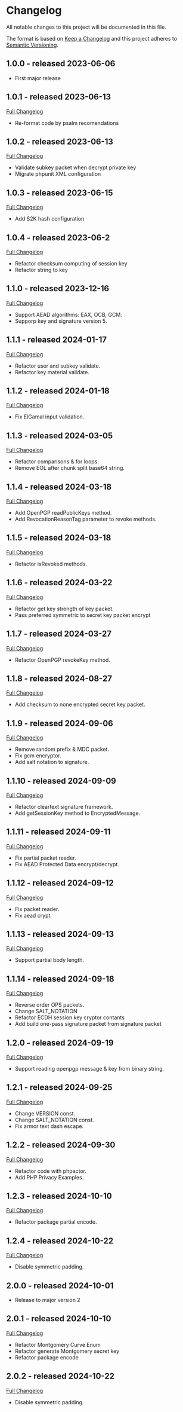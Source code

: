 # Changelog
All notable changes to this project will be documented in this file.

The format is based on [Keep a Changelog](http://keepachangelog.com/en/1.0.0/)
and this project adheres to [Semantic Versioning](http://semver.org/spec/v2.0.0.html).

## 1.0.0 - released 2023-06-06
- First major release

## 1.0.1 - released 2023-06-13
[Full Changelog](https://github.com/web-of-trust/php-privacy/compare/1.0.0...1.0.1)
- Re-format code by psalm recomendations

## 1.0.2 - released 2023-06-13
[Full Changelog](https://github.com/web-of-trust/php-privacy/compare/1.0.1...1.0.2)
- Validate subkey packet when decrypt private key
- Migrate phpunit XML configuration

## 1.0.3 - released 2023-06-15
[Full Changelog](https://github.com/web-of-trust/php-privacy/compare/1.0.2...1.0.3)
- Add S2K hash configuration

## 1.0.4 - released 2023-06-2
[Full Changelog](https://github.com/web-of-trust/php-privacy/compare/1.0.3...1.0.4)
- Refactor checksum computing of session key
- Refactor string to key

## 1.1.0 - released 2023-12-16
[Full Changelog](https://github.com/web-of-trust/php-privacy/compare/1.0.4...1.1.0)
- Support AEAD algorithms: EAX, OCB, GCM. 
- Supporp key and signature version 5.

## 1.1.1 - released 2024-01-17
[Full Changelog](https://github.com/web-of-trust/php-privacy/compare/1.1.0...1.1.1)
- Refactor user and subkey validate. 
- Refactor key material validate.

## 1.1.2 - released 2024-01-18
[Full Changelog](https://github.com/web-of-trust/php-privacy/compare/1.1.1...1.1.2)
- Fix ElGamal input validation.

## 1.1.3 - released 2024-03-05
[Full Changelog](https://github.com/web-of-trust/php-privacy/compare/1.1.2...1.1.3)
- Refactor comparisons & for loops.
- Remove EOL after chunk split base64 string.

## 1.1.4 - released 2024-03-18
[Full Changelog](https://github.com/web-of-trust/php-privacy/compare/1.1.3...1.1.4)
- Add OpenPGP readPublicKeys method.
- Add RevocationReasonTag parameter to revoke methods.

## 1.1.5 - released 2024-03-18
[Full Changelog](https://github.com/web-of-trust/php-privacy/compare/1.1.4...1.1.5)
- Refactor isRevoked methods.

## 1.1.6 - released 2024-03-22
[Full Changelog](https://github.com/web-of-trust/php-privacy/compare/1.1.5...1.1.6)
- Refactor get key strength of key packet.
- Pass preferred symmetric to secret key packet encrypt

## 1.1.7 - released 2024-03-27
[Full Changelog](https://github.com/web-of-trust/php-privacy/compare/1.1.6...1.1.7)
- Refactor OpenPGP revokeKey method.

## 1.1.8 - released 2024-08-27
[Full Changelog](https://github.com/web-of-trust/php-privacy/compare/1.1.7...1.1.8)
- Add checksum to none encrypted secret key packet.

## 1.1.9 - released 2024-09-06
[Full Changelog](https://github.com/web-of-trust/php-privacy/compare/1.1.8...1.1.9)
- Remove random prefix & MDC packet.
- Fix gcm encryptor.
- Add salt notation to signature.

## 1.1.10 - released 2024-09-09
[Full Changelog](https://github.com/web-of-trust/php-privacy/compare/1.1.9...1.1.10)
- Refactor cleartext signature framework.
- Add getSessionKey method to EncryptedMessage.

## 1.1.11 - released 2024-09-11
[Full Changelog](https://github.com/web-of-trust/php-privacy/compare/1.1.10...1.1.11)
- Fix partial packet reader.
- Fix AEAD Protected Data encrypt/decrypt.

## 1.1.12 - released 2024-09-12
[Full Changelog](https://github.com/web-of-trust/php-privacy/compare/1.1.11...1.1.12)
- Fix packet reader.
- Fix aead crypt.

## 1.1.13 - released 2024-09-13
[Full Changelog](https://github.com/web-of-trust/php-privacy/compare/1.1.12...1.1.13)
- Support partial body length.

## 1.1.14 - released 2024-09-18
[Full Changelog](https://github.com/web-of-trust/php-privacy/compare/1.1.13...1.1.14)
- Reverse order OPS packets.
- Change SALT_NOTATION
- Refactor ECDH session key cryptor contants
- Add build one-pass signature packet from signature packet

## 1.2.0 - released 2024-09-19
[Full Changelog](https://github.com/web-of-trust/php-privacy/compare/1.1.14...1.2.0)
- Support reading openpgp message & key from binary string.

## 1.2.1 - released 2024-09-25
[Full Changelog](https://github.com/web-of-trust/php-privacy/compare/1.2.0...1.2.1)
- Change VERSION const.
- Change SALT_NOTATION const.
- Fix armor text dash escape.

## 1.2.2 - released 2024-09-30
[Full Changelog](https://github.com/web-of-trust/php-privacy/compare/1.2.1...1.2.2)
- Refactor code with phpactor.
- Add PHP Privacy Examples.

## 1.2.3 - released 2024-10-10
[Full Changelog](https://github.com/web-of-trust/php-privacy/compare/1.2.2...1.2.3)
- Refactor package partial encode.

## 1.2.4 - released 2024-10-22
[Full Changelog](https://github.com/web-of-trust/php-privacy/compare/1.2.3...1.2.4)
- Disable symmetric padding.

## 2.0.0 - released 2024-10-01
- Release to major version 2

## 2.0.1 - released 2024-10-10
[Full Changelog](https://github.com/web-of-trust/php-privacy/compare/2.0.1...2.0.1)
- Refactor Montgomery Curve Enum
- Refactor generate Montgomery secret key
- Refactor package encode

## 2.0.2 - released 2024-10-22
[Full Changelog](https://github.com/web-of-trust/php-privacy/compare/2.0.1...2.0.2)
- Disable symmetric padding.
